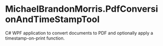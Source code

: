 # MichaelBrandonMorris.PdfConversionAndTimeStampTool
C# WPF application to convert documents to PDF and optionally apply a timestamp-on-print function.

